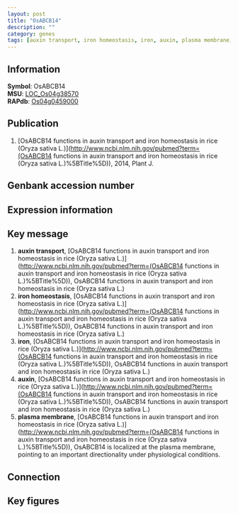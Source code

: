 ```yaml
---
layout: post
title: "OsABCB14"
description: ""
category: genes
tags: [auxin transport, iron homeostasis, iron, auxin, plasma membrane, Gene]
---
```


## Information
__Symbol__: OsABCB14  
__MSU__: [LOC_Os04g38570](http://rice.plantbiology.msu.edu/cgi-bin/ORF_infopage.cgi?orf=LOC_Os04g38570)  
__RAPdb__: [Os04g0459000](http://rapdb.dna.affrc.go.jp/viewer/gbrowse_details/irgsp1?name=Os04g0459000)  

## Publication
1. [OsABCB14 functions in auxin transport and iron homeostasis in rice (Oryza sativa L.)](http://www.ncbi.nlm.nih.gov/pubmed?term=(OsABCB14 functions in auxin transport and iron homeostasis in rice (Oryza sativa L.)%5BTitle%5D)), 2014, Plant J.

## Genbank accession number

## Expression information

## Key message
1. __auxin transport__, [OsABCB14 functions in auxin transport and iron homeostasis in rice (Oryza sativa L.)](http://www.ncbi.nlm.nih.gov/pubmed?term=(OsABCB14 functions in auxin transport and iron homeostasis in rice (Oryza sativa L.)%5BTitle%5D)), OsABCB14 functions in auxin transport and iron homeostasis in rice (Oryza sativa L.)
2. __iron homeostasis__, [OsABCB14 functions in auxin transport and iron homeostasis in rice (Oryza sativa L.)](http://www.ncbi.nlm.nih.gov/pubmed?term=(OsABCB14 functions in auxin transport and iron homeostasis in rice (Oryza sativa L.)%5BTitle%5D)), OsABCB14 functions in auxin transport and iron homeostasis in rice (Oryza sativa L.)
3. __iron__, [OsABCB14 functions in auxin transport and iron homeostasis in rice (Oryza sativa L.)](http://www.ncbi.nlm.nih.gov/pubmed?term=(OsABCB14 functions in auxin transport and iron homeostasis in rice (Oryza sativa L.)%5BTitle%5D)), OsABCB14 functions in auxin transport and iron homeostasis in rice (Oryza sativa L.)
4. __auxin__, [OsABCB14 functions in auxin transport and iron homeostasis in rice (Oryza sativa L.)](http://www.ncbi.nlm.nih.gov/pubmed?term=(OsABCB14 functions in auxin transport and iron homeostasis in rice (Oryza sativa L.)%5BTitle%5D)), OsABCB14 functions in auxin transport and iron homeostasis in rice (Oryza sativa L.)
5. __plasma membrane__, [OsABCB14 functions in auxin transport and iron homeostasis in rice (Oryza sativa L.)](http://www.ncbi.nlm.nih.gov/pubmed?term=(OsABCB14 functions in auxin transport and iron homeostasis in rice (Oryza sativa L.)%5BTitle%5D)), OsABCB14 is localized at the plasma membrane, pointing to an important directionality under physiological conditions.

## Connection

## Key figures


